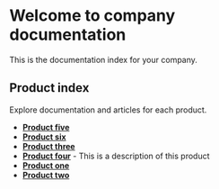 # Welcome to company documentation

This is the documentation index for your company.

## Product index

Explore documentation and articles for each product.

- [**Product five**](./product-five)
- [**Product six**](./product-six)
- [**Product three**](./product-three)
- [**Product four**](./productfour) - This is a description of this product
- [**Product one**](./product-one)
- [**Product two**](./product-two)


